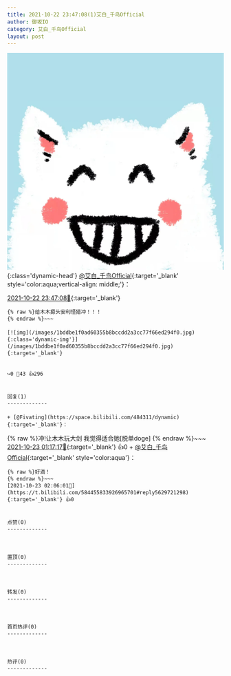 ```yaml
---
title: 2021-10-22 23:47:08(1)艾白_千鸟Official
author: 御坂IO
category: 艾白_千鸟Official
layout: post
---
```


![img](/images/9ae8b9445fd0665cc014d9080156a45271be73c6.jpg){:class='dynamic-head'}
[@艾白_千鸟Official](https://space.bilibili.com/334537711/dynamic){:target='_blank' style='color:aqua;vertical-align: middle;'}：

[2021-10-22 23:47:08🔗](https://t.bilibili.com/584455833926965701){:target='_blank'}

~~~
{% raw %}给木木摁头安利怪猎冲！！！
{% endraw %}~~~

[![img](/images/1bddbe1f0ad60355b8bccdd2a3cc77f66ed294f0.jpg){:class='dynamic-img'}](/images/1bddbe1f0ad60355b8bccdd2a3cc77f66ed294f0.jpg){:target='_blank'}


↪️0 💬43 👍296


回复(1)
-------------

+ [@Fivating](https://space.bilibili.com/484311/dynamic){:target='_blank'}：
~~~
{% raw %}冲!让木木玩大剑 我觉得适合她[脱单doge]
{% endraw %}~~~
[2021-10-23 01:17:17🔗](https://t.bilibili.com/584455833926965701#reply5629584889){:target='_blank'} 👍0
    + [@艾白_千鸟Official](https://space.bilibili.com/334537711/dynamic){:target='_blank' style='color:aqua'}：
~~~
{% raw %}好滴！
{% endraw %}~~~
[2021-10-23 02:06:01🔗](https://t.bilibili.com/584455833926965701#reply5629721298){:target='_blank'} 👍0


点赞(0)
-------------



置顶(0)
-------------



转发(0)
-------------



首页热评(0)
-------------



热评(0)
-------------



